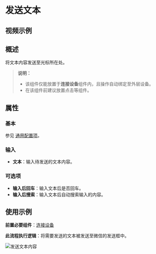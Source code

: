 # 发送文本

## 视频示例

## 概述

将文本内容发送至光标所在处。

>**说明：**
>
> - 该组件仅能放置于**连接设备**组件内，且操作自动绑定至外层设备。
> - 在该组件前建议放置点击等组件。

## 属性

### 基本

参见 [通用配置项](../Appendix/CommonConfigurationItems.md)。

### 输入

- **文本**：输入待发送的文本内容。

### 可选项

- **输入后回车**：输入文本后是否回车。
- **输入后搜索**：输入文本后自动搜索输入的内容。

## 使用示例

**前置必要组件**：[连接设备](./MobileConnect.md)

**此流程执行逻辑**：将需要发送的文本被发送至微信的发送框中。

![发送文本内容](https://docimages.blob.core.chinacloudapi.cn/images/Activities/sendtextflow20201223.png)
